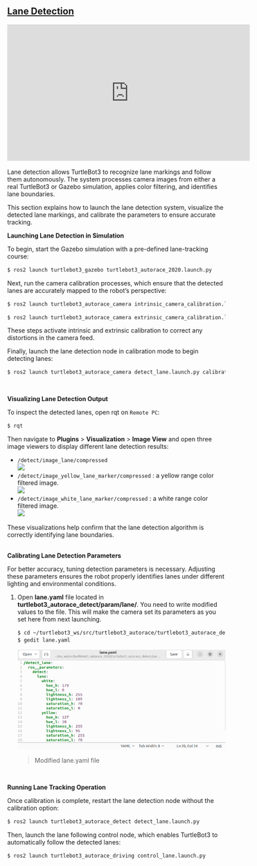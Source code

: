 ## [Lane Detection](#lane-detection)

<iframe width="560" height="315" src="https://www.youtube.com/embed/IqV4huXGBEk" frameborder="0" allow="accelerometer; autoplay; clipboard-write; encrypted-media; gyroscope; picture-in-picture" allowfullscreen></iframe>

Lane detection allows TurtleBot3 to recognize lane markings and follow them autonomously. The system processes camera images from either a real TurtleBot3 or Gazebo simulation, applies color filtering, and identifies lane boundaries.

This section explains how to launch the lane detection system, visualize the detected lane markings, and calibrate the parameters to ensure accurate tracking.
<br>

**Launching Lane Detection in Simulation**

To begin, start the Gazebo simulation with a pre-defined lane-tracking course:
``` bash
$ ros2 launch turtlebot3_gazebo turtlebot3_autorace_2020.launch.py
```  
Next, run the camera calibration processes, which ensure that the detected lanes are accurately mapped to the robot’s perspective:
``` bash
$ ros2 launch turtlebot3_autorace_camera intrinsic_camera_calibration.launch.py
```  
``` bash
$ ros2 launch turtlebot3_autorace_camera extrinsic_camera_calibration.launch.py
```  
These steps activate intrinsic and extrinsic calibration to correct any distortions in the camera feed.

Finally, launch the lane detection node in calibration mode to begin detecting lanes:
``` bash
$ ros2 launch turtlebot3_autorace_camera detect_lane.launch.py calibration_mode:=True
```  
<br>

**Visualizing Lane Detection Output**

To inspect the detected lanes, open rqt on `Remote PC`:
``` bash
$ rqt
```  
Then navigate to **Plugins** > **Visualization** > **Image View** and open three image viewers to display different lane detection results:
  - `/detect/image_lane/compressed`  
  ![](/assets/images/platform/turtlebot3/autonomous_driving/noetic_detect_image_lane.png)
  - `/detect/image_yellow_lane_marker/compressed` : a yellow range color filtered image.  
  ![](/assets/images/platform/turtlebot3/autonomous_driving/noetic_detect_yellow_lane.png)
  - `/detect/image_white_lane_marker/compressed` : a white range color filtered image.  
  ![](/assets/images/platform/turtlebot3/autonomous_driving/noetic_detect_white_lane.png)

These visualizations help confirm that the lane detection algorithm is correctly identifying lane boundaries.
<br><br>

**Calibrating Lane Detection Parameters**

For better accuracy, tuning detection parameters is necessary. Adjusting these parameters ensures the robot properly identifies lanes under different lighting and environmental conditions.

1. Open **lane.yaml** file located in **turtlebot3_autorace_detect/param/lane/**. You need to write modified values to the file. This will make the camera set its parameters as you set here from next launching. 
    ``` bash
    $ cd ~/turtlebot3_ws/src/turtlebot3_autorace/turtlebot3_autorace_detect/param/lane
    $ gedit lane.yaml
    ```  
    ![](/assets/images/platform/turtlebot3/autonomous_driving/humble_lane_yaml.png)
    > Modified lane.yaml file

<br>

**Running Lane Tracking Operation**

Once calibration is complete, restart the lane detection node without the calibration option:
```bash
$ ros2 launch turtlebot3_autorace_detect detect_lane.launch.py
```

Then, launch the lane following control node, which enables TurtleBot3 to automatically follow the detected lanes:
```bash
$ ros2 launch turtlebot3_autorace_driving control_lane.launch.py
```